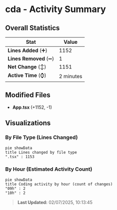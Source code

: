 # cda - Activity Summary 

## Overall Statistics

| Stat                   | Value                                                             |
| ---------------------- | ----------------------------------------------------------------- |
| **Lines Added** (➕)   | 1152                                          |
| **Lines Removed** (➖) | 1                                        |
| **Net Change** (↕)    | 1151                |
| **Active Time** (⌚)   | 2 minutes |


## Modified Files
- **App.tsx** (+1152, -1)

## Visualizations

### By File Type (Lines Changed)

```mermaid
pie showData
title Lines changed by file type
".tsx" : 1153
```

### By Hour (Estimated Activity Count)

```mermaid
pie showData
title Coding activity by hour (count of changes)
"09h" : 2
"10h" : 2
```


> **Last Updated:** 02/07/2025, 10:13:45